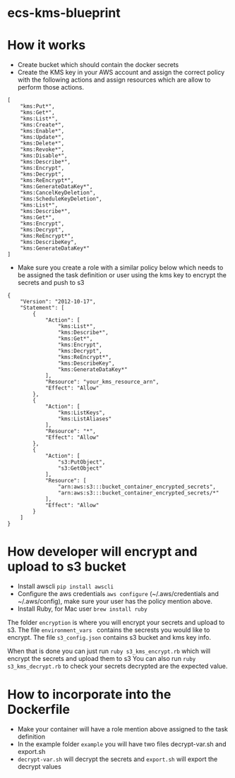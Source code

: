# ecs-kms-blueprint

# How it works 

- Create bucket which should contain the docker secrets 
- Create the KMS key in your AWS account and assign the correct policy with the following actions and assign resources which are allow to perform those actions. 
```
[
    "kms:Put*",
    "kms:Get*",
    "kms:List*",
    "kms:Create*",
    "kms:Enable*",
    "kms:Update*",
    "kms:Delete*",
    "kms:Revoke*",
    "kms:Disable*",
    "kms:Describe*",
    "kms:Encrypt",
    "kms:Decrypt",
    "kms:ReEncrypt*",
    "kms:GenerateDataKey*",
    "kms:CancelKeyDeletion",
    "kms:ScheduleKeyDeletion",
    "kms:List*",
    "kms:Describe*",
    "kms:Get*",
    "kms:Encrypt",
    "kms:Decrypt",
    "kms:ReEncrypt*",
    "kms:DescribeKey",
    "kms:GenerateDataKey*"
]
```  
- Make sure you create a role with a similar policy below which needs to be assigned the task definition or user using the kms key to encrypt the secrets and push to s3 
```
{
    "Version": "2012-10-17",
    "Statement": [
        {
            "Action": [
                "kms:List*",
                "kms:Describe*",
                "kms:Get*",
                "kms:Encrypt",
                "kms:Decrypt",
                "kms:ReEncrypt*",
                "kms:DescribeKey",
                "kms:GenerateDataKey*"
            ],
            "Resource": "your_kms_resource_arn",
            "Effect": "Allow"
        },
        {
            "Action": [
                "kms:ListKeys",
                "kms:ListAliases"
            ],
            "Resource": "*",
            "Effect": "Allow"
        },
        {
            "Action": [
                "s3:PutObject",
                "s3:GetObject"
            ],
            "Resource": [
                "arn:aws:s3:::bucket_container_encrypted_secrets",
                "arn:aws:s3:::bucket_container_encrypted_secrets/*"
            ],
            "Effect": "Allow"
        }
    ]
}
```

# How developer will encrypt and upload to s3 bucket 

- Install awscli  ``` pip install awscli ``` 
- Configure the aws credentials  ``` aws configure ```  (~/.aws/credentials and ~/.aws/config), make sure your user has the policy mention above. 
- Install Ruby, for Mac user ``` brew install ruby ```

The folder ``` encryption ``` is where you will encrypt your secrets and upload to s3.
The file ```environment_vars ``` contains the secrests you would like to encrypt.
The file ``` s3_config.json ``` contains s3 bucket and kms key info.

When that is done you can just run ``` ruby s3_kms_encrypt.rb ``` which will encrypt the secrets and upload them to s3 
You can also run ``` ruby s3_kms_decrypt.rb ``` to check your secrets decrypted are the expected value. 


# How to incorporate into the Dockerfile 

- Make your container will have a role mention above assigned to the task definition 
- In the example folder ```example``` you will have two files decrypt-var.sh and export.sh 
- ```decrypt-var.sh``` will decrypt the secrets and ```export.sh``` will export the decrypt values 



